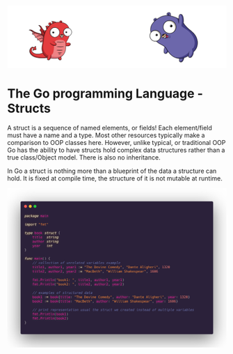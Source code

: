 ![](/assets/gologo.png)

# The Go programming Language - Structs

A struct is a sequence of named elements, or fields! Each element/field must have a name and a type. Most other resources typically make a comparison to OOP classes here. However, unlike typical, or traditional OOP Go has the ability to have structs hold complex data structures rather than a true class/Object model. There is also no inheritance.

In Go a struct is nothing more than a blueprint of the data a structure can hold. It is fixed at compile time, the structure of it is not mutable at runtime.

![](/assets/core/10/1001-basic-struct.png)

